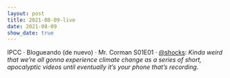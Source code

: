 ```yaml
---
layout: post
title: 2021-08-09-live
date: 2021-08-09
show_date: true
---
```


 IPCC · Blogueando (de nuevo) · Mr. Corman S01E01 · [@shocks](https://twitter.com/shocks/status/1424035178943500295): *Kinda weird that we’re all gonna experience climate change as a series of short, apocalyptic videos until eventually it’s your phone that’s recording*.